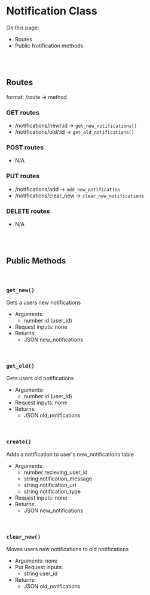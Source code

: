 # Notification Class

On this page:
- Routes
- Public Notification methods


<br><br>


## Routes
format: /route -> method

### GET routes
- /notifications/new/:id -> `get_new_notifications()`
- /notifications/old/:id -> `get_old_notifications()`

### POST routes
- N/A

### PUT routes
- /notifications/add -> `add_new_notification`
- /notifications/clear_new -> `clear_new_notifications`

### DELETE routes
- N/A




<br><br>

## Public Methods

<br>

### `get_new()`
Gets a users new notifications
- Arguments:
    - number id (user_id)
- Request inputs: none
- Returns: 
    - JSON new_notifications

<br>

### `get_old()`
Gets users old notifications
- Arguments: 
    - number id (user_id)
- Request inputs: none
- Returns: 
    - JSON old_notifications

<br>

### `create()`
Adds a notification to user's new_notifications table
- Arguments: 
    - number recieving_user_id
    - string notification_message
    - string notification_url
    - string notification_type
- Request inputs: none
- Returns: 
    - JSON new_notifications

<br>

### `clear_new()`
Moves users new notifications to old notifications
- Arguments: none
- Put Request inputs: 
    - string user_id
- Returns: 
    - JSON old_notifications